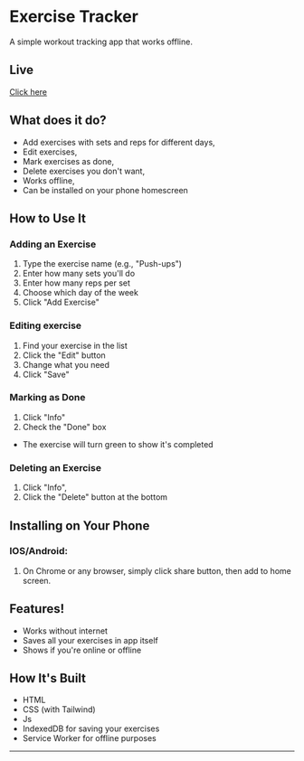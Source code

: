 # Exercise Tracker

A simple workout tracking app that works offline.

## Live
[Click here](https://davilex.surge.sh)

## What does it do?

- Add exercises with sets and reps for different days,
- Edit exercises,
- Mark exercises as done,
- Delete exercises you don't want,
- Works offline,
- Can be installed on your phone homescreen

## How to Use It

### Adding an Exercise
1. Type the exercise name (e.g., "Push-ups")
2. Enter how many sets you'll do
3. Enter how many reps per set
4. Choose which day of the week
5. Click "Add Exercise"

### Editing exercise
1. Find your exercise in the list
2. Click the "Edit" button
3. Change what you need
4. Click "Save"

### Marking as Done
1. Click "Info"
2. Check the "Done" box
- The exercise will turn green to show it's completed

### Deleting an Exercise
1. Click "Info",
2. Click the "Delete" button at the bottom

## Installing on Your Phone
### IOS/Android:
1. On Chrome or any browser, simply click share button, then add to home screen.

## Features!
- Works without internet
- Saves all your exercises in app itself
- Shows if you're online or offline

## How It's Built
- HTML 
- CSS (with Tailwind) 
- Js
- IndexedDB for saving your exercises
- Service Worker for offline purposes

---
